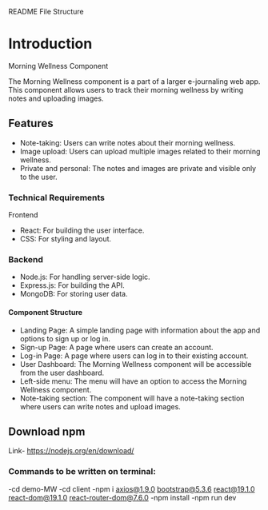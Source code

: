 README File Structure

# Introduction

Morning Wellness Component

The Morning Wellness component is a part of a larger e-journaling web app. This component allows users to track their morning wellness by writing notes and uploading images.

## Features

- Note-taking: Users can write notes about their morning wellness.
- Image upload: Users can upload multiple images related to their morning wellness.
- Private and personal: The notes and images are private and visible only to the user.

### Technical Requirements

Frontend

- React: For building the user interface.
- CSS: For styling and layout.

### Backend

- Node.js: For handling server-side logic.
- Express.js: For building the API.
- MongoDB: For storing user data.

#### Component Structure

- Landing Page: A simple landing page with information about the app and options to sign up or log in.
- Sign-up Page: A page where users can create an account.
- Log-in Page: A page where users can log in to their existing account.
- User Dashboard: The Morning Wellness component will be accessible from the user dashboard.
- Left-side menu: The menu will have an option to access the Morning Wellness component.
- Note-taking section: The component will have a note-taking section where users can write notes and upload images.

## Download npm
Link- https://nodejs.org/en/download/

### Commands to be written on terminal:

-cd demo-MW
-cd client
-npm i axios@1.9.0 bootstrap@5.3.6 react@19.1.0 react-dom@19.1.0 react-router-dom@7.6.0
-npm install
-npm run dev
